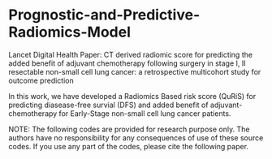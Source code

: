 # Prognostic-and-Predictive-Radiomics-Model
Lancet Digital Health Paper: CT derived radiomic score for predicting the added benefit of adjuvant chemotherapy following surgery in stage I, II resectable non-small cell lung cancer: a retrospective multicohort study for outcome prediction

In this work, we have developed a Radiomics Based risk score (QuRiS) for predicting diasease-free survial (DFS) and added benefit of adjuvant-chemotherapy for Early-Stage non-small cell lung cancer patients. 

NOTE: The following codes are provided for research purpose only. The authors have no responsibility for any consequences of use of these source codes. If you use any part of the codes, please cite the following paper.


